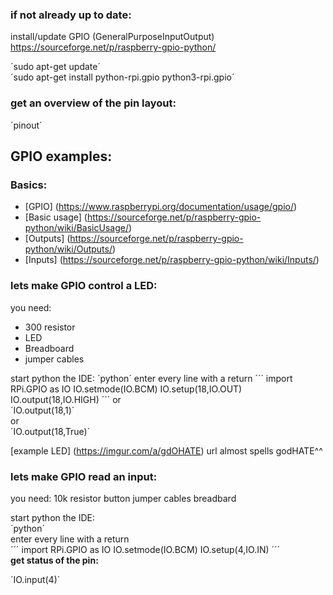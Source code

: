 ### if not already up to date:

install/update GPIO (GeneralPurposeInputOutput)
https://sourceforge.net/p/raspberry-gpio-python/

´sudo apt-get update´  
´sudo apt-get install python-rpi.gpio python3-rpi.gpio´

### get an overview of the pin layout:
´pinout´

## GPIO examples:  

### Basics:  
* [GPIO] (https://www.raspberrypi.org/documentation/usage/gpio/)
* [Basic usage] (https://sourceforge.net/p/raspberry-gpio-python/wiki/BasicUsage/)  
* [Outputs] (https://sourceforge.net/p/raspberry-gpio-python/wiki/Outputs/)  
* [Inputs] (https://sourceforge.net/p/raspberry-gpio-python/wiki/Inputs/)

### lets make GPIO control a LED:

you need:  
* 300 resistor
* LED
* Breadboard
* jumper cables


start python the IDE:
´python´
enter every line with a return
´´´
import RPi.GPIO as IO
IO.setmode(IO.BCM)
IO.setup(18,IO.OUT)
IO.output(18,IO.HIGH)
´´´
or  
´IO.output(18,1)´  
or  
´IO.output(18,True)´

[example LED] (https://imgur.com/a/gdOHATE) url almost spells godHATE^^

### lets make GPIO read an input:

you need:
10k resistor
button
jumper cables
breadbard

start python the IDE:  
´python´  
enter every line with a return  
´´´
import RPi.GPIO as IO
IO.setmode(IO.BCM)
IO.setup(4,IO.IN)
´´´  
**get status of the pin:**

´IO.input(4)´
